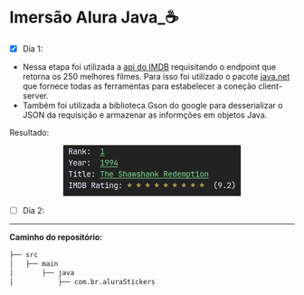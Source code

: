 # Imersão Alura Java_☕

- [x] Dia 1:

 * Nessa etapa foi utilizada a [api do IMDB](https://imdb-api.com/) requisitando o endpoint que retorna os 250 melhores filmes. Para isso foi utilizado o pacote [java.net](https://docs.oracle.com/javase/7/docs/api/java/net/package-summary.html) que fornece todas as ferramentas para estabelecer a coneção client-server.<br>
 * Também foi utilizada a biblioteca Gson do google para desserializar o JSON da requisição e armazenar as informções em objetos Java.
 
 Resultado:
 
<p align="center">
  <img src="https://raw.githubusercontent.com/Lukasveiga/ImersaoAluraJava/main/resultados/dia1.png"/>
</p>
 
 - [ ] Dia 2:
 *******
 
 **Caminho do repositório:**
 ```
├── src
│   ├── main
│       ├── java
│           ├── com.br.aluraStickers
 ````

